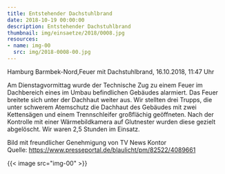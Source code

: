 ```yaml
---
title: Entstehender Dachstuhlbrand
date: 2018-10-19 00:00:00
description: Entstehender Dachstuhlbrand
thumbnail: img/einsaetze/2018/0008.jpg
resources:
- name: img-00
  src: img/2018-0008-00.jpg
---
```


Hamburg Barmbek-Nord,Feuer mit Dachstuhlbrand, 16.10.2018, 11:47 Uhr

Am Dienstagvormittag wurde der Technische Zug zu einem Feuer im Dachbereich eines im Umbau befindlichen Gebäudes alarmiert.
Das Feuer breitete sich unter der Dachhaut weiter aus.
Wir stellten drei Trupps, die unter schwerem Atemschutz die Dachhaut des Gebäudes mit zwei Kettensägen und einem Trennschleifer großflächig geöffneten.
Nach der Kontrolle mit einer Wärmebildkamera auf Glutnester wurden diese gezielt abgelöscht.
Wir waren 2,5 Stunden im Einsatz.

Bild mit freundlicher Genehmigung von TV News Kontor  
Quelle: https://www.presseportal.de/blaulicht/pm/82522/4089661

{{< image src="img-00" >}}  

